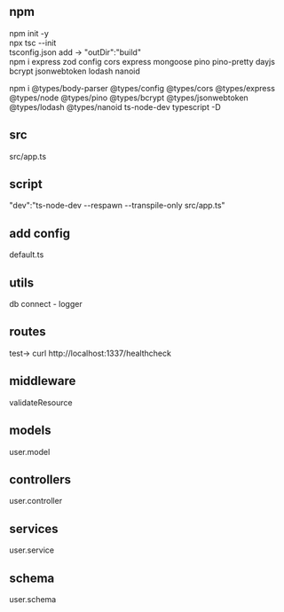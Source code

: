 ## npm 
npm init -y <br/>
npx tsc --init <br/> 
tsconfig.json add ->  "outDir":"build" <br/>
npm i express zod config cors express mongoose pino pino-pretty dayjs bcrypt jsonwebtoken lodash nanoid <br/>

npm i @types/body-parser @types/config @types/cors @types/express @types/node @types/pino @types/bcrypt @types/jsonwebtoken @types/lodash @types/nanoid ts-node-dev typescript -D

## src
src/app.ts<br/>

## script
"dev":"ts-node-dev --respawn --transpile-only src/app.ts"<br/>

## add config
default.ts

## utils
db connect - logger 

## routes
test-> curl http://localhost:1337/healthcheck

## middleware 
validateResource

## models
user.model

## controllers
user.controller

## services
user.service

## schema
user.schema